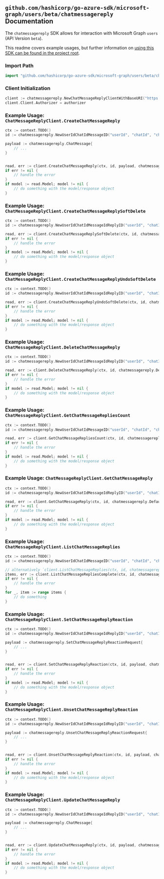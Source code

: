 
## `github.com/hashicorp/go-azure-sdk/microsoft-graph/users/beta/chatmessagereply` Documentation

The `chatmessagereply` SDK allows for interaction with Microsoft Graph `users` (API Version `beta`).

This readme covers example usages, but further information on [using this SDK can be found in the project root](https://github.com/hashicorp/go-azure-sdk/tree/main/docs).

### Import Path

```go
import "github.com/hashicorp/go-azure-sdk/microsoft-graph/users/beta/chatmessagereply"
```


### Client Initialization

```go
client := chatmessagereply.NewChatMessageReplyClientWithBaseURI("https://graph.microsoft.com")
client.Client.Authorizer = authorizer
```


### Example Usage: `ChatMessageReplyClient.CreateChatMessageReply`

```go
ctx := context.TODO()
id := chatmessagereply.NewUserIdChatIdMessageID("userId", "chatId", "chatMessageId")

payload := chatmessagereply.ChatMessage{
	// ...
}


read, err := client.CreateChatMessageReply(ctx, id, payload, chatmessagereply.DefaultCreateChatMessageReplyOperationOptions())
if err != nil {
	// handle the error
}
if model := read.Model; model != nil {
	// do something with the model/response object
}
```


### Example Usage: `ChatMessageReplyClient.CreateChatMessageReplySoftDelete`

```go
ctx := context.TODO()
id := chatmessagereply.NewUserIdChatIdMessageIdReplyID("userId", "chatId", "chatMessageId", "chatMessageId1")

read, err := client.CreateChatMessageReplySoftDelete(ctx, id, chatmessagereply.DefaultCreateChatMessageReplySoftDeleteOperationOptions())
if err != nil {
	// handle the error
}
if model := read.Model; model != nil {
	// do something with the model/response object
}
```


### Example Usage: `ChatMessageReplyClient.CreateChatMessageReplyUndoSoftDelete`

```go
ctx := context.TODO()
id := chatmessagereply.NewUserIdChatIdMessageIdReplyID("userId", "chatId", "chatMessageId", "chatMessageId1")

read, err := client.CreateChatMessageReplyUndoSoftDelete(ctx, id, chatmessagereply.DefaultCreateChatMessageReplyUndoSoftDeleteOperationOptions())
if err != nil {
	// handle the error
}
if model := read.Model; model != nil {
	// do something with the model/response object
}
```


### Example Usage: `ChatMessageReplyClient.DeleteChatMessageReply`

```go
ctx := context.TODO()
id := chatmessagereply.NewUserIdChatIdMessageIdReplyID("userId", "chatId", "chatMessageId", "chatMessageId1")

read, err := client.DeleteChatMessageReply(ctx, id, chatmessagereply.DefaultDeleteChatMessageReplyOperationOptions())
if err != nil {
	// handle the error
}
if model := read.Model; model != nil {
	// do something with the model/response object
}
```


### Example Usage: `ChatMessageReplyClient.GetChatMessageRepliesCount`

```go
ctx := context.TODO()
id := chatmessagereply.NewUserIdChatIdMessageID("userId", "chatId", "chatMessageId")

read, err := client.GetChatMessageRepliesCount(ctx, id, chatmessagereply.DefaultGetChatMessageRepliesCountOperationOptions())
if err != nil {
	// handle the error
}
if model := read.Model; model != nil {
	// do something with the model/response object
}
```


### Example Usage: `ChatMessageReplyClient.GetChatMessageReply`

```go
ctx := context.TODO()
id := chatmessagereply.NewUserIdChatIdMessageIdReplyID("userId", "chatId", "chatMessageId", "chatMessageId1")

read, err := client.GetChatMessageReply(ctx, id, chatmessagereply.DefaultGetChatMessageReplyOperationOptions())
if err != nil {
	// handle the error
}
if model := read.Model; model != nil {
	// do something with the model/response object
}
```


### Example Usage: `ChatMessageReplyClient.ListChatMessageReplies`

```go
ctx := context.TODO()
id := chatmessagereply.NewUserIdChatIdMessageID("userId", "chatId", "chatMessageId")

// alternatively `client.ListChatMessageReplies(ctx, id, chatmessagereply.DefaultListChatMessageRepliesOperationOptions())` can be used to do batched pagination
items, err := client.ListChatMessageRepliesComplete(ctx, id, chatmessagereply.DefaultListChatMessageRepliesOperationOptions())
if err != nil {
	// handle the error
}
for _, item := range items {
	// do something
}
```


### Example Usage: `ChatMessageReplyClient.SetChatMessageReplyReaction`

```go
ctx := context.TODO()
id := chatmessagereply.NewUserIdChatIdMessageIdReplyID("userId", "chatId", "chatMessageId", "chatMessageId1")

payload := chatmessagereply.SetChatMessageReplyReactionRequest{
	// ...
}


read, err := client.SetChatMessageReplyReaction(ctx, id, payload, chatmessagereply.DefaultSetChatMessageReplyReactionOperationOptions())
if err != nil {
	// handle the error
}
if model := read.Model; model != nil {
	// do something with the model/response object
}
```


### Example Usage: `ChatMessageReplyClient.UnsetChatMessageReplyReaction`

```go
ctx := context.TODO()
id := chatmessagereply.NewUserIdChatIdMessageIdReplyID("userId", "chatId", "chatMessageId", "chatMessageId1")

payload := chatmessagereply.UnsetChatMessageReplyReactionRequest{
	// ...
}


read, err := client.UnsetChatMessageReplyReaction(ctx, id, payload, chatmessagereply.DefaultUnsetChatMessageReplyReactionOperationOptions())
if err != nil {
	// handle the error
}
if model := read.Model; model != nil {
	// do something with the model/response object
}
```


### Example Usage: `ChatMessageReplyClient.UpdateChatMessageReply`

```go
ctx := context.TODO()
id := chatmessagereply.NewUserIdChatIdMessageIdReplyID("userId", "chatId", "chatMessageId", "chatMessageId1")

payload := chatmessagereply.ChatMessage{
	// ...
}


read, err := client.UpdateChatMessageReply(ctx, id, payload, chatmessagereply.DefaultUpdateChatMessageReplyOperationOptions())
if err != nil {
	// handle the error
}
if model := read.Model; model != nil {
	// do something with the model/response object
}
```
